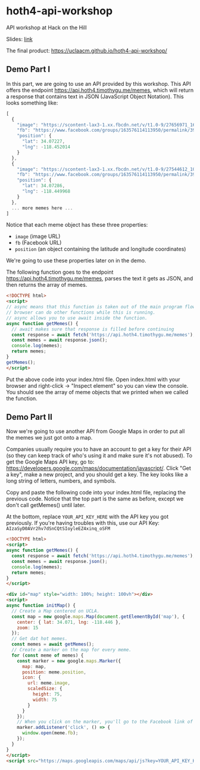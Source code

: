 # hoth4-api-workshop
API workshop at Hack on the Hill

Slides: [link](https://docs.google.com/presentation/d/1YEgcMFwmaE4JY3IDK3QxzQHgyrVeyOmiA6DKoMgxDP0/edit?usp=sharing)

The final product: https://uclaacm.github.io/hoth4-api-workshop/

## Demo Part I

In this part, we are going to use an API provided by this workshop. This API offers the endpoint https://api.hoth4.timothygu.me/memes, which will return a response that contains text in JSON (JavaScript Object Notation). This looks something like:

```js
[
  {
    "image": "https://scontent-lax3-1.xx.fbcdn.net/v/t1.0-9/27656971_1644569528954328_458318846514208241_n.jpg?oh=eb48e7f9c9317aa99092ab59e372ccbb&oe=5B1CD4F0",
    "fb": "https://www.facebook.com/groups/163576114113950/permalink/393948747743351/",
    "position": {
      "lat": 34.07227,
      "lng": -118.452014
    }
  },
  {
    "image": "https://scontent-lax3-1.xx.fbcdn.net/v/t1.0-9/27544612_10215514514362124_7612462266016096164_n.jpg?oh=052b4c69a1b613fc1996bfbe471c5c14&oe=5B1A5445",
    "fb": "https://www.facebook.com/groups/163576114113950/permalink/393954784409414/",
    "position": {
      "lat": 34.07286,
      "lng": -118.449968
    }
  },
  ... more memes here ...
]
```

Notice that each meme object has these three properties:

* `image` (image URL)
* `fb` (Facebook URL)
* `position` (an object containing the latitude and longitude coordinates)

We're going to use these properties later on in the demo.

The following function goes to the endpoint https://api.hoth4.timothygu.me/memes, parses the text it gets as JSON, and then returns the array of memes. 

```html
<!DOCTYPE html>
<script>
// async means that this function is taken out of the main program flow and the
// browser can do other functions while this is running.
// async allows you to use await inside the function.
async function getMemes() {
  // await makes sure that response is filled before continuing
  const response = await fetch('https://api.hoth4.timothygu.me/memes');
  const memes = await response.json();
  console.log(memes);
  return memes;
}
getMemes();
</script>
```

Put the above code into your index.html file. Open index.html with your browser and right-click -> "Inspect element" so you can view the console. You should see the array of meme objects that we printed when we called the function. 

## Demo Part II

Now we're going to use another API from Google Maps in order to put all the memes we just got onto a map. 

Companies usually require you to have an account to get a key for their API (so they can keep track of who's using it and make sure it's not abused). 
To get the Google Maps API key, go to: https://developers.google.com/maps/documentation/javascript/.
Click "Get a key", make a new project, and you should get a key. The key looks like a long string of letters, numbers, and symbols.

Copy and paste the following code into your index.html file, replacing the previous code. 
Notice that the top part is the same as before, except we don't call getMemes() until later.

At the bottom, replace `YOUR_API_KEY_HERE` with the API key you got previously. If you're having troubles with this, use our API Key: `AIzaSyD0AVr2hv7dSnCQtSIoyleEZ4xinq_oSFM`

```html
<!DOCTYPE html>
<script>
async function getMemes() {
  const response = await fetch('https://api.hoth4.timothygu.me/memes');
  const memes = await response.json();
  console.log(memes);
  return memes;
}
</script>

<div id="map" style="width: 100%; height: 100vh"></div>
<script>
async function initMap() {
  // Create a Map centered on UCLA.
  const map = new google.maps.Map(document.getElementById('map'), {
    center: { lat: 34.071, lng: -118.446 },
    zoom: 15
  });
  // Get dat hot memes.
  const memes = await getMemes();
  // Create a marker on the map for every meme.
  for (const meme of memes) {
    const marker = new google.maps.Marker({
      map: map,
      position: meme.position,
      icon: {
        url: meme.image,
        scaledSize: {
          height: 75,
          width: 75
        }
      }
    });
    // When you click on the marker, you'll go to the Facebook link of the meme.
    marker.addListener('click', () => {
      window.open(meme.fb);
    });
  }
}
</script>
<script src="https://maps.googleapis.com/maps/api/js?key=YOUR_API_KEY_HERE&amp;callback=initMap"></script>
```
